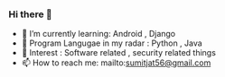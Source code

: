 ### Hi there 👋

<!--
**sumitjat/sumitjat** is a ✨ _special_ ✨ repository because its `README.md` (this file) appears on your GitHub profile.

Here are some ideas to get you started:

- 🔭 I’m currently working on ...

- 👯 I’m looking to collaborate on ...
- 🤔 I’m looking for help with ...


- 😄 Pronouns: ...
- ⚡ Fun fact: ...
-->

- 🌱 I’m currently learning: Android , Django 
- 💬 Program Langugae in my radar :  Python , Java
- 👯 Interest  : Software related ,  security related things 
- 📫 How to reach me: mailto:sumitjat56@gmail.com
